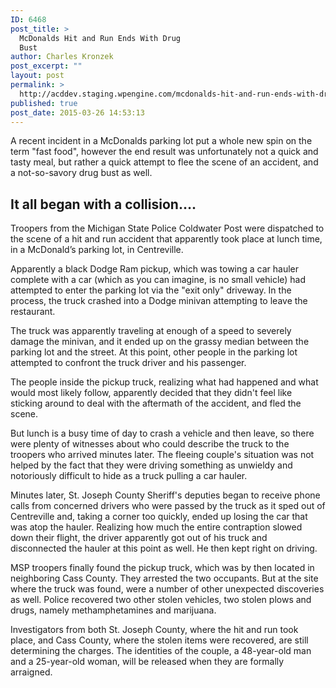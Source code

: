 ```yaml
---
ID: 6468
post_title: >
  McDonalds Hit and Run Ends With Drug
  Bust
author: Charles Kronzek
post_excerpt: ""
layout: post
permalink: >
  http://acddev.staging.wpengine.com/mcdonalds-hit-and-run-ends-with-drug-bust.html
published: true
post_date: 2015-03-26 14:53:13
---
```

A recent incident in a McDonalds parking lot put a whole new spin on the term "fast food", however the end result was unfortunately not a quick and tasty meal, but rather a quick attempt to flee the scene of an accident, and a not-so-savory drug bust as well.
<h2>It all began with a collision….</h2>
<!--more-->

Troopers from the Michigan State Police Coldwater Post were dispatched to the scene of a hit and run accident that apparently took place at lunch time, in a McDonald’s parking lot, in Centreville.

Apparently a black Dodge Ram pickup, which was towing a car hauler complete with a car (which as you can imagine, is no small vehicle) had attempted to enter the parking lot via the "exit only" driveway. In the process, the truck crashed into a Dodge minivan attempting to leave the restaurant.

The truck was apparently traveling at enough of a speed to severely damage the minivan, and it ended up on the grassy median between the parking lot and the street. At this point, other people in the parking lot attempted to confront the truck driver and his passenger.

The people inside the pickup truck, realizing what had happened and what would most likely follow, apparently decided that they didn't feel like sticking around to deal with the aftermath of the accident, and fled the scene.

But lunch is a busy time of day to crash a vehicle and then leave, so there were plenty of witnesses about who could describe the truck to the troopers who arrived minutes later. The fleeing couple's situation was not helped by the fact that they were driving something as unwieldy and notoriously difficult to hide as a truck pulling a car hauler.

Minutes later, St. Joseph County Sheriff's deputies began to receive phone calls from concerned drivers who were passed by the truck as it sped out of Centreville and, taking a corner too quickly, ended up losing the car that was atop the hauler. Realizing how much the entire contraption slowed down their flight, the driver apparently got out of his truck and disconnected the hauler at this point as well. He then kept right on driving.

MSP troopers finally found the pickup truck, which was by then located in neighboring Cass County. They arrested the two occupants. But at the site where the truck was found, were a number of other unexpected discoveries as well. Police recovered two other stolen vehicles, two stolen plows and drugs, namely methamphetamines and marijuana.

Investigators from both St. Joseph County, where the hit and run took place, and Cass County, where the stolen items were recovered, are still determining the charges. The identities of the couple, a 48-year-old man and a 25-year-old woman, will be released when they are formally arraigned.